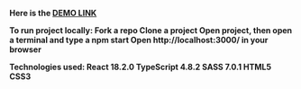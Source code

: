 <strong>Here is the <strong>[DEMO LINK](https://AndriiNychaiuk.github.io/React-list-of-posts/)

<strong>To run project locally:</strong>
Fork a repo
Clone a project
Open project, then open a terminal and type a npm start
Open http://localhost:3000/ in your browser

<strong>Technologies used:</strong>
React 18.2.0
TypeScript 4.8.2
SASS 7.0.1
HTML5
CSS3